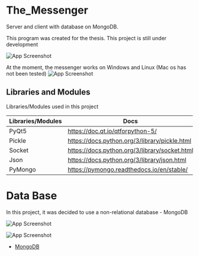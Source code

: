 
# The_Messenger
Server and client with database on MongoDB.

This program was created for the thesis.
This project is still under development

![App Screenshot](https://sun9-3.userapi.com/s/v1/ig2/uYBbx-Q9o6LlAaqe26q7qgzLvxxD5Mf9aNteg_crOW-5gnsK2NOW7744CthN03n3NYkN4r9YUF-82SDBZwBqEmwL.jpg?size=1253x705&quality=96&type=album)

At the moment, the messenger works on Windows and Linux (Mac os has not been tested)
![App Screenshot](https://sun9-43.userapi.com/s/v1/ig2/mjTbCIdwKysVWg9O9prz3n2OfFyor-_fsMizEp0ZNJsMP0PEzl8ugQOyInmQUX4mVDp_j1dYNZN04mfBdQAxrG9p.jpg?size=815x507&quality=96&type=album)



## Libraries and Modules

Libraries/Modules used in this project

| Libraries/Modules | Docs                                          |
|-------------------|-----------------------------------------------|
| PyQt5             | https://doc.qt.io/qtforpython-5/              |
| Pickle            | https://docs.python.org/3/library/pickle.html |
| Socket            | https://docs.python.org/3/library/socket.html |
| Json              | https://docs.python.org/3/library/json.html   |
|PyMongo            | https://pymongo.readthedocs.io/en/stable/     |


# Data Base
In this project, it was decided to use a non-relational database - MongoDB

![App Screenshot](https://sun9-85.userapi.com/s/v1/ig2/Hm02BT0QF-kuiQEh3YhfqIYekheOhEfF6IfvxnyTd_C0_cI3FoMI6dIdw66-adQTM6GLKi4G70HQBf7136URe-wI.jpg?size=2560x690&quality=96&type=album)

![App Screenshot](https://sun9-29.userapi.com/s/v1/ig2/84aKiLz0ZL184JxFelbiHa_yUqMHf5W6FbZzckKpCwDvnhe2fBJOv5IH5gUTdZTLrls5PmN0Am9feit_XX5E85z_.jpg?size=1861x896&quality=96&type=album)

 - [MongoDB](https://www.mongodb.com/)

